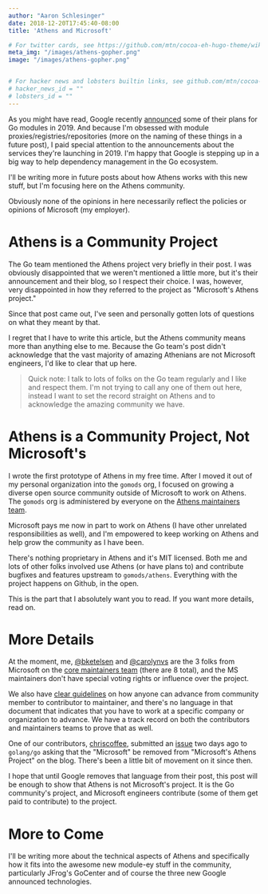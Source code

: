 ```yaml
---
author: "Aaron Schlesinger"
date: 2018-12-20T17:45:40-08:00
title: 'Athens and Microsoft'

# For twitter cards, see https://github.com/mtn/cocoa-eh-hugo-theme/wiki/Twitter-cards
meta_img: "/images/athens-gopher.png"
image: "/images/athens-gopher.png"


# For hacker news and lobsters builtin links, see github.com/mtn/cocoa-eh-hugo-theme/wiki/Social-Links
# hacker_news_id = ""
# lobsters_id = ""
---
```


As you might have read, Google recently [announced](https://blog.golang.org/modules2019) some of their plans for Go modules in 2019. And because I'm obsessed with module proxies/registries/repositories (more on the naming of these things in a future post), I paid special attention to the announcements about the services they're launching in 2019. I'm happy that Google is stepping up in a big way to help dependency management in the Go ecosystem.

I'll be writing more in future posts about how Athens works with this new stuff, but I'm focusing here on the Athens community.

Obviously none of the opinions in here necessarily reflect the policies or opinions of Microsoft (my employer).

# Athens is a Community Project

The Go team mentioned the Athens project very briefly in their post. I was obviously disappointed that we weren't mentioned a little more, but it's their announcement and their blog, so I respect their choice. I was, however, very disappointed in how they referred to the project as "Microsoft's Athens project."

Since that post came out, I've seen and personally gotten lots of questions on what they meant by that.

I regret that I have to write this article, but the Athens community means more than anything else to me. Because the Go team's post didn't acknowledge that the vast majority of amazing Athenians are not Microsoft engineers, I'd like to clear that up here.

>Quick note: I talk to lots of folks on the Go team regularly and I like and respect them. I'm not trying to call any one of them out here, instead I want to set the record straight on Athens and to acknowledge the amazing community we have.

# Athens is a Community Project, Not Microsoft's

I wrote the first prototype of Athens in my free time. After I moved it out of my personal organization into the `gomods` org, I focused on growing a diverse open source community outside of Microsoft to work on Athens. The `gomods` org is administered by everyone on the [Athens maintainers team](https://github.com/orgs/gomods/teams/maintainers/members).

Microsoft pays me now in part to work on Athens (I have other unrelated responsibilities as well), and I'm empowered to keep working on Athens and help grow the community as I have been.

There's nothing proprietary in Athens and it's MIT licensed. Both me and lots of other folks involved use Athens (or have plans to) and contribute bugfixes and features upstream to `gomods/athens`. Everything with the project happens on Github, in the open.

This is the part that I absolutely want you to read. If you want more details, read on.

# More Details

At the moment, me, [@bketelsen](https://twitter.com/bketelsen) and [@carolynvs](https://twitter.com/carolynvs) are the 3 folks from Microsoft on the [core maintainers team](https://github.com/orgs/gomods/teams/maintainers/members) (there are 8 total), and the MS maintainers don't have special voting rights or influence over the project.

We also have [clear guidelines](https://docs.gomods.io/contributing/community/participating/) on how anyone can advance from community member to contributor to maintainer, and there's no language in that document that indicates that you have to work at a specific company or organization to advance. We have a track record on both the contributors and maintainers teams to prove that as well.

One of our contributors, [chriscoffee](https://github.com/chriscoffee), submitted an [issue](https://github.com/golang/go/issues/29361) two days ago to `golang/go` asking that the "Microsoft" be removed from "Microsoft's Athens Project" on the blog. There's been a little bit of movement on it since then.

I hope that until Google removes that language from their post, this post will be enough to show that Athens is not Microsoft's project. It is the Go community's project, and Microsoft engineers contribute (some of them get paid to contribute) to the project.

# More to Come

I'll be writing more about the technical aspects of Athens and specifically how it fits into the awesome new module-ey stuff in the community, particularly JFrog's GoCenter and of course the three new Google announced technologies.
